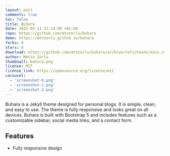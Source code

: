 ```yaml
---
layout: post
comments: true
toc: false
title: Buhara
date: 2025-04-11 21:14:00 +01:00
repo: https://github.com/mtnzorlu/buhara
demo: https://mtnzorlu.github.io/buhara
forks: 0
stars: 0
download: https://github.com/mtnzorlu/buhara/archive/refs/heads/main.zip
author: Metin Zorlu
thumbnail: buhara.png
license: MIT
license_link: https://opensource.org/license/mit
carousel:
  - 'screenshot-0.png'
  - 'screenshot-1.png'
  - 'screenshot-2.png'
---
```


Buhara is a Jekyll theme designed for personal blogs. It is simple, clean, and easy to use. The theme is fully responsive and looks great on all devices. Buhara is built with Bootstrap 5 and includes features such as a customizable sidebar, social media links, and a contact form.

## Features

- Fully responsive design
